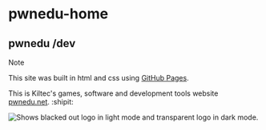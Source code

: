 # pwnedu-home
## pwnedu /dev

> [!NOTE]
> This site was built in html and css using [GitHub Pages](https://pages.github.com/).
> 
> This is Kiltec's games, software and development tools website [pwnedu.net](https://pwnedu.net).  :shipit:
> 

<picture>
  <source media="(prefers-color-scheme: dark)" srcset="https://pwnedu.net/logo128.png">
  <source media="(prefers-color-scheme: light)" srcset="https://pwnedu.net/logo128_b.png">
  <img alt="Shows blacked out logo in light mode and transparent logo in dark mode." src="https://pwnedu.net/logo128.png">
</picture>

